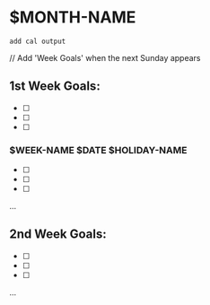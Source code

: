 # $MONTH-NAME

```
add cal output
```

// Add 'Week Goals' when the next Sunday appears

## 1st Week Goals:
- [ ]
- [ ]
- [ ]

### $WEEK-NAME $DATE $HOLIDAY-NAME
- [ ]
- [ ]
- [ ]

...

## 2nd Week Goals:
- [ ]
- [ ]
- [ ]

...

